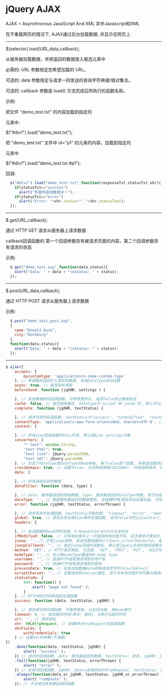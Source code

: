 # jQuery AJAX

AJAX = Asynchronous JavaScript And XML  异步Javascript和XML

在不重载网页的情况下, AJAX通过后台加载数据, 并显示在网页上.

---


$(selector).load(URL,data,callback);

从服务器加载数据，并把返回的数据放入被选元素中

必需的: URL 参数规定您希望加载的 URL。

可选的: data 参数规定与请求一同发送的查询字符串键/值对集合。


可选的: callback 参数是 load() 方法完成后所执行的函数名称。

示例:

把文件 "demo_test.txt" 的内容加载到指定的 <div> 元素中:

$("#div1").load("demo_test.txt");

把 "demo_test.txt" 文件中 id="p1" 的元素的内容，加载到指定的 <div> 元素中

$("#div1").load("demo_test.txt #p1");

回调:

```js
  $("#div1").load("demo_test.txt",function(responseTxt,statusTxt,xhr){
    if(statusTxt=="success")
      alert("外部内容加载成功！");
    if(statusTxt=="error")
      alert("Error: "+xhr.status+": "+xhr.statusText);
  });
```


---

$.get(URL,callback);

通过 HTTP GET 请求从服务器上请求数据

callback回调函数的 第一个回调参数存有被请求页面的内容，第二个回调参数存有请求的状态

示例:  

```js
  $.get("demo_test.asp",function(data,status){
    alert("Data: " + data + "\nStatus: " + status);
  });
```




---


$.post(URL,data,callback);

通过 HTTP POST 请求从服务器上请求数据

示例:

```js
  $.post("demo_test_post.asp",
  {
    name:"Donald Duck",
    city:"Duckburg"
  },
  function(data,status){
    alert("Data: " + data + "\nStatus: " + status);
  });
```



---



```js
$.ajax({
	accepts: {
		mycustomtype: 'application/x-some-custom-type'
	}, // 希望服务返回什么类型的数据, 会由DataType自动设置
	async: true, // 是否异步调用
	beforeSend: function (jqXHR, settings ) {

	}, // 发送数据前的回调函数, 可修改请求头, 返回false终止数据发送
	cache: false, // 是否使用缓存. dataType为'script'和'jsonp'时, 默认为false, 其它默认为true
	complete: function (jqXHR, textStatus) {

	}, // 请求完成时回调函数, textStatus为"success", "notmodified", "nocontent", "error", "timeout", "abort", or "parsererror", 不推荐使用, 以后将去掉, 用always替代
	contentType: 'application/x-www-form-urlencoded; charset=UTF-8', // 发送数据时, head头中contentType的值
	context: {

	}, // 所有ajax回调函数的this环境, 默认是Ajax settings对象
	converters: {
		"* text": window.String,
		"text html": true,
		"text json": jQuery.parseJSON,
		"text xml": jQuery.parseXML
	}, // 包含了dateType到dateType的map映射, 每个value是个函数, 用来返回服务器返回数据的转换后的值(不是太清楚)
	crossDomain: true, // 设置为true, 允许跨域调用(如JSONP). 同域调用请求, 默认为false, 跨域调用请求, 默认为true(不是太清楚)
	data: {

	}, // 将发送给后台的数据
	dataFilter: function (data, type) {

	}, // data: 服务器返回的原始数据, type: 服务器返回的dataType参数, 用于对返回数据的处理, 需返回处理后数据
	dataType: '', // 期望服务器返回的数据类型, 会根据MIME类型自动设置此值, 可用的配置有: "xml", "html", "script", "json", "jsonp", "text", 以上可组合使用, 空格隔开
	error: function (jqXHR, textStatus, errorThrown) {

	}, // 请求失败的处理函数, textStatus可能的值: "timeout", "error", "abort", "parsererror", 不推荐使用, 以后将去掉, 用fail替代
	global: true, // 是否出发全局Ajax事件处理函数, 设为false可防止ajaxStart,ajaxStop等全局事件处理函数
	headers: {

	}, // 发送数据的head的附加值, X-Requested-With头总会存在
	ifModified: false, // 只有响应值与上一次返回的响应值不同, 此次请求才算成功. 通过检查Last-Modified头来实现的
	jsonp: '', // 正常jsonp调用, 发送到服务器的url为xxx.js?callback=fun, 配置jsonp='onJSONPLoad'后发送到服务器的url为xxx.js?onJSONPLoad=fun
	jsonpCallback: '', // 指定jsonp回调的函数名, 默认是jquery生成的随机函数名
	method: 'GET', // HTTP请求类型, 可选值: 'GET', 'POST', 'PUT', 'DELETE'等
	mimeType: '', // 定义新mimeType覆盖XHR mime type
	username: '', // 发送HTTP授权请求用到的用户名
	password: '', // 发送HTTP授权请求用到的密码
	processData: true, // 将发送到数据data转换成请求字符(k1=v1&k2=v2)
	scriptCharset: '', // 设置请求的charset属性, 用于当本地页面的字符集与服务器字符集不同时, 仅在返回类型为'script'有效
	statusCode: {
		404: function() {
			alert( "page not found" );
		}
	}, // HTTP相应代码和响应处理函数
	success: function (data, textStatus, jqXHR) {

	}, // 请求成功的回调函数, 不推荐使用, 以后将去掉, 用done替代
	timeout: 0, // 请求超时时间(单位: 毫秒), 0表示无超时时间
	url: '', // 请求地址
	xhr: XMLHttpRequest, // 创建XMLHttpRequest的回调函数
	xhrFields: {
		withCredentials: true
	} // 设置xhr的参数(不清楚)
})
	.done(function(data, textStatus, jqXHR) {
		alert( "success" );
	}) // 成功时回调函数, data: 服务器返回的数据, textStatus: 状态, jqXHR: jQuery封装的XmlHttpRequest
	.fail(function(jqXHR, textStatus, errorThrown) {
		alert( "error" );
	}) // 失败时回调函数, jqXHR: jQuery封装的XmlHttpRequest, textStatus: 状态, errorThrown: HTTP状态码的文字说明, 如服务器返回404, 则为"Not Found"
	.always(function(data_or_jqXHR, textStatus, jqXHR_or_errorThrown) {
		alert( "complete" );
	}); // 不论成功失败都回调的函数
```

	
